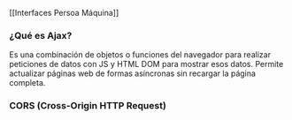 [[Interfaces Persoa Máquina]]

### ¿Qué es Ajax?
Es una combinación de objetos o funciones del navegador para realizar peticiones de datos con JS y HTML DOM para mostrar esos datos. Permite actualizar páginas web de formas asíncronas sin recargar la página completa.

### CORS (Cross-Origin HTTP Request)


